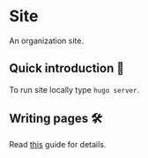 # Site

An organization site.

## Quick introduction :rocket:

To run site locally type `hugo server`.

## Writing pages :hammer_and_wrench:

Read [this](./CONTRIBUTING.md) guide for details.
